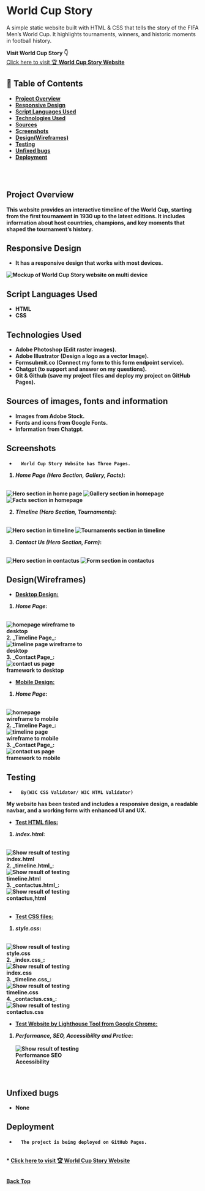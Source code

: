 # World Cup Story
A simple static website built with HTML &amp; CSS that tells the story of the FIFA Men’s World Cup. It highlights tournaments, winners, and historic moments in football history.

**Visit World Cup Story 👇**
<br>
<a href="https://tal-81.github.io/World-Cup-Story/" target="_blank">Click here to visit 🏆 <strong> World Cup Story <strong> Website</a>

## 📑 Table of Contents
- [Project Overview](#project-overview)
- [Responsive Design](#responsive-design)
- [Script Languages Used](#script-languages-used)
- [Technologies Used](#technologies-used)
- [Sources](#sources-of-images-fonts-and-information)
- [Screenshots](#screenshots)
- [Design(Wireframes)](#designwireframes)
- [Testing](#testing)
- [Unfixed bugs](#unfixed-bugs)
- [Deployment](#deployment)

<br><br>

## Project Overview

This website provides an interactive timeline of the World Cup, starting from the first tournament in 1930 up to the latest editions. It includes information about host countries, champions, and key moments that shaped the tournament’s history.

## Responsive Design
*  It has a responsive design that works with most devices.

<img src="assets/images/mockup.png" style="max-width:100%" alt="Mockup of World Cup Story website on multi device"/>

## Script Languages Used

* HTML
* CSS

## Technologies Used

*  Adobe Photoshop (Edit raster images).
*  Adobe Illustrator (Design a logo as a vector Image).
*  Formsubmit.co (Connect my form to this form endpoint service).
*  Chatgpt (to support and answer on my questions).
*  Git & Github (save my project files and deploy my project on GitHub Pages).

## Sources of images, fonts and information

*  Images from Adobe Stock.
*  Fonts and icons from Google Fonts.
*  Information from Chatgpt.

## Screenshots

*       World Cup Story Website has Three Pages.
1.  _Home Page (Hero Section, Gallery, Facts)_:
<br>
       <img src="assets/images/homepage_hero.png" style="max-width:250px;" alt="Hero section in home page"/>
       <img src="assets/images/homepage_gallery.png" style="max-width:250px" alt="Gallery section in homepage"/>
       <img src="assets/images/homepage_facts.png" style="max-width:250px" alt="Facts section in homepage"/>
<br>     

2. *Timeline (Hero Section, Tournaments)*:
<br>
    <img src="assets/images/timeline_hero.png" style="max-width:250px;" alt="Hero section in timeline"/>
    <img src="assets/images/timeline_tournaments.png" style="max-width:250px" alt="Tournaments section in timeline"/>
<br>
  
3.  *Contact Us (Hero Section, Form)*:
<br>
    <img src="assets/images/contactus_hero.png" style="max-width:250px" alt="Hero section in contactus"/>
    <img src="assets/images/contactus_form.png" style="max-width:250px" alt="Form section in contactus"/>
<br>
  
## Design(Wireframes)
*   **<u>Desktop Design:</u>**
1.  _Home Page_:
<br>
        <img src="assets/images/homepage_desktop.png" style="max-width:200px" alt="homepage wireframe to desktop"/>
<br>
2.  _Timeline Page_:
<br>
        <img src="assets/images/timeline_desktop.png" style="max-width:200px" alt="timeline page wireframe to desktop"/>
<br>
3.  _Contact Page_:
<br>
        <img src="assets/images/contactus_desktop.png" style="max-width:200px" alt="contact us page framework to desktop"/>
<br>

*   **<u>Mobile Design:</u>**
1.  _Home Page_:
<br>
        <img src="assets/images/homepage_mobile.png" style="max-height:100vh; max-width:150px" alt="homepage wireframe to mobile"/>
<br>
2.  _Timeline Page_:
<br>
        <img src="assets/images/timeline_mobile.png" style="max-height:100vh; max-width:150px" alt="timeline page wireframe to mobile"/>
<br>
3.  _Contact Page_:
<br>
        <img src="assets/images/contactus_mobile.png" style="max-height:100vh; max-width:150px" alt="contact us page framework to mobile"/>
<br>

        
## Testing
*       By(W3C CSS Validator/ W3C HTML Validator)

My website has been tested and includes a responsive design, a readable navbar, and a working form with enhanced UI and UX.

*   **<u>Test HTML files:</u>**
1.  _index.html_:
<br>
        <img src="assets/images/test_html_1.png" style="max-width:180px" alt="Show result of testing index.html"/>
<br>
2.  _timeline.html_:
<br>
        <img src="assets/images/test_html_2.png" style="max-width:180px" alt="Show result of testing timeline.html"/>
<br>
3.  _contactus.html_:
<br>
        <img src="assets/images/test_html_3.png" style="max-width:180px" alt="Show result of testing contactus,html"/>
<br><br>

*   **<u>Test CSS files:</u>**
1.  _style.css_:
<br>
        <img src="assets/images/test_css_1.png" style="max-width:180px" alt="Show result of testing style.css"/>
<br>
2.  _index.css_:
<br>
        <img src="assets/images/test_css_2.png" style="max-width:180px" alt="Show result of testing index.css"/>
<br>
3.  _timeline.css_:
<br>
        <img src="assets/images/test_css_3.png" style="max-width:180px" alt="Show result of testing timeline.css"/>
<br>
4.  _contactus.css_:
<br>
        <img src="assets/images/test_css_4.png" style="max-width:180px" alt="Show result of testing contactus.css"/>
<br>

*   **<u>Test Website by Lighthouse Tool from Google Chrome:</u>**
1.  _Performance, SEO, Accessibility and Prctice_:
<br><br>
        <img src="assets/images/test_lighthouse.png" style="max-width:180px" alt="Show result of testing Performance SEO Accessibility"/>
<br>

## Unfixed bugs
* None

## Deployment
*       The project is being deployed on GitHub Pages.
<br>
* <a href="https://tal-81.github.io/World-Cup-Story/" target="_blank">Click here to visit 🏆 <strong> World Cup Story <strong> Website</a>
<br><br>

[Back Top](#world-cup-story)
